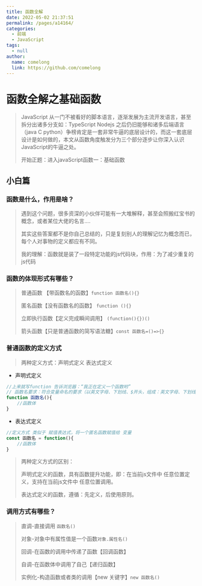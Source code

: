 ```yaml
---
title: 函数全解
date: 2022-05-02 21:37:51
permalink: /pages/a14164/
categories: 
  - 前端
  - JavaScript
tags: 
  - null
author: 
  name: comelong
  link: https://github.com/comelong
---
```

# 函数全解之基础函数

> JavaScript 从一门不被看好的脚本语言，逐渐发展为主流开发语言，甚至拆分出诸多分支如：TypeScript Nodejs 之后仍旧能够和诸多后端语言（java C python）争榜肯定是一套非常牛逼的底层设计的，而这一套底层设计是如何做的，本文从函数角度触发分为三个部分逐步让你深入认识JavaScript的牛逼之处。
>
> 开始正题：进入javaScript函数一：基础函数

## 小白篇

### 函数是什么，作用是啥？

> 遇到这个问题，很多资深的小伙伴可能有一大堆解释，甚至会照搬红宝书的概念，或者某位大佬的名言....
>
> 其实这些答案都不是你自己总结的，只是复刻别人的理解记忆为概念而已，每个人对事物的定义都应有不同。
>
> 我的理解：函数就是装了一段特定功能的js代码块，作用：为了减少重复的js代码

### 函数的体现形式有哪些？

> 普通函数 【带函数名的函数】`function 函数名(){}`
>
> 匿名函数【没有函数名的函数】 `function (){}`
>
> 立即执行函数【定义完成瞬间调用】  `(function(){})()`
>
> 箭头函数【只是普通函数的简写语法糖】`const 函数名=()=>{}`

### 普通函数的定义方式

> 两种定义方式：声明式定义   表达式定义

- 声明式定义

```js
//上来就写function 告诉浏览器：“我正在定义一个函数哟”
// 函数名要求：符合变量命名的要求（以英文字母、下划线、$开头，组成：英文字母、下划线、$、数字）
function 函数名(){
    //函数体 
}
```

- 表达式定义

```js
//定义方式 类似于 赋值表达式，将一个匿名函数赋值给 变量
const 函数名 = function(){
    //函数体
}
```

> 两种定义方式的区别：
>
> 声明式定义的函数，具有函数提升功能，即：在当前js文件中 任意位置定义，支持在当前js文件中 任意位置调用。
>
> 表达式定义的函数，遵循：先定义，后使用原则。

### 调用方式有哪些？

> 直调-直接调用 `函数名()`
>
> 对象-对象中有属性值是一个函数`对象.属性名()`
>
> 回调-在函数的调用中传递了函数【回调函数】
>
> 自调-在函数体中调用了自己【递归函数】
>
> 实例化-构造函数或者类的调用【new 关键字】`new 函数名()`

